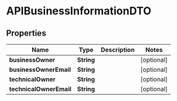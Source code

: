 
# APIBusinessInformationDTO

## Properties
Name | Type | Description | Notes
------------ | ------------- | ------------- | -------------
**businessOwner** | **String** |  |  [optional]
**businessOwnerEmail** | **String** |  |  [optional]
**technicalOwner** | **String** |  |  [optional]
**technicalOwnerEmail** | **String** |  |  [optional]



